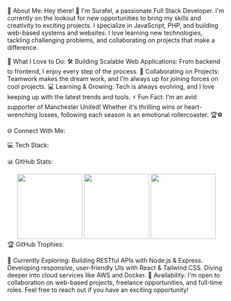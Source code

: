 💫 About Me:
Hey there! 👋 I'm Surafel, a passionate Full Stack Developer. I'm currently on the lookout for new opportunities to bring my skills and creativity to exciting projects. I specialize in JavaScript, PHP, and building web-based systems and websites. I love learning new technologies, tackling challenging problems, and collaborating on projects that make a difference.

🌟 What I Love to Do:
🛠 Building Scalable Web Applications: From backend to frontend, I enjoy every step of the process.
🤝 Collaborating on Projects: Teamwork makes the dream work, and I’m always up for joining forces on cool projects.
💻 Learning & Growing: Tech is always evolving, and I love keeping up with the latest trends and tools.
⚡ Fun Fact: I’m an avid supporter of Manchester United! Whether it's thrilling wins or heart-wrenching losses, following each season is an emotional rollercoaster. 🏆⚽

🌐 Connect With Me:

💻 Tech Stack:

📊 GitHub Stats:
<div align="center"> <img height="150px" src="https://github-readme-stats.vercel.app/api?username=SurafelK&theme=city_light&hide_border=false&include_all_commits=false&count_private=true"/> <img height="150px" src="https://github-readme-streak-stats.herokuapp.com/?user=SurafelK&theme=city_light&hide_border=false"/> <img height="150px" src="https://github-readme-stats.vercel.app/api/top-langs/?username=SurafelK&theme=city_light&hide_border=false&include_all_commits=true&count_private=true&layout=compact"/> </div>
🏆 GitHub Trophies:

🚀 Currently Exploring:
Building RESTful APIs with Node.js & Express.
Developing responsive, user-friendly UIs with React & Tailwind CSS.
Diving deeper into cloud services like AWS and Docker.
📅 Availability:
I'm open to collaboration on web-based projects, freelance opportunities, and full-time roles. Feel free to reach out if you have an exciting opportunity!

<!-- Proudly created with GPRM ( https://gprm.itsvg.in ) -->
